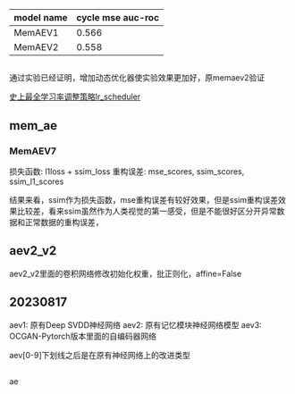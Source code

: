 |model name|cycle mse auc-roc|
|--|--|
|MemAEV1|0.566|
|MemAEV2|0.558|
## 
通过实验已经证明，增加动态优化器使实验效果更加好，原memaev2验证

[史上最全学习率调整策略lr_scheduler](https://zhuanlan.zhihu.com/p/538447997)
## mem_ae
### MemAEV7
损失函数: l1loss + ssim_loss
重构误差: mse_scores, ssim_scores, ssim_l1_scores

结果来看，ssim作为损失函数，mse重构误差有较好效果，但是ssim重构误差效果比较差，看来ssim虽然作为人类视觉的第一感受，但是不能很好区分开异常数据和正常数据的重构误差，
## aev2_v2
aev2_v2里面的卷积网络修改初始化权重，批正则化，affine=False
## 20230817
aev1: 原有Deep SVDD神经网络
aev2: 原有记忆模块神经网络模型
aev3: OCGAN-Pytorch版本里面的自编码器网络

aev[0-9]下划线之后是在原有神经网络上的改进类型
##
ae

